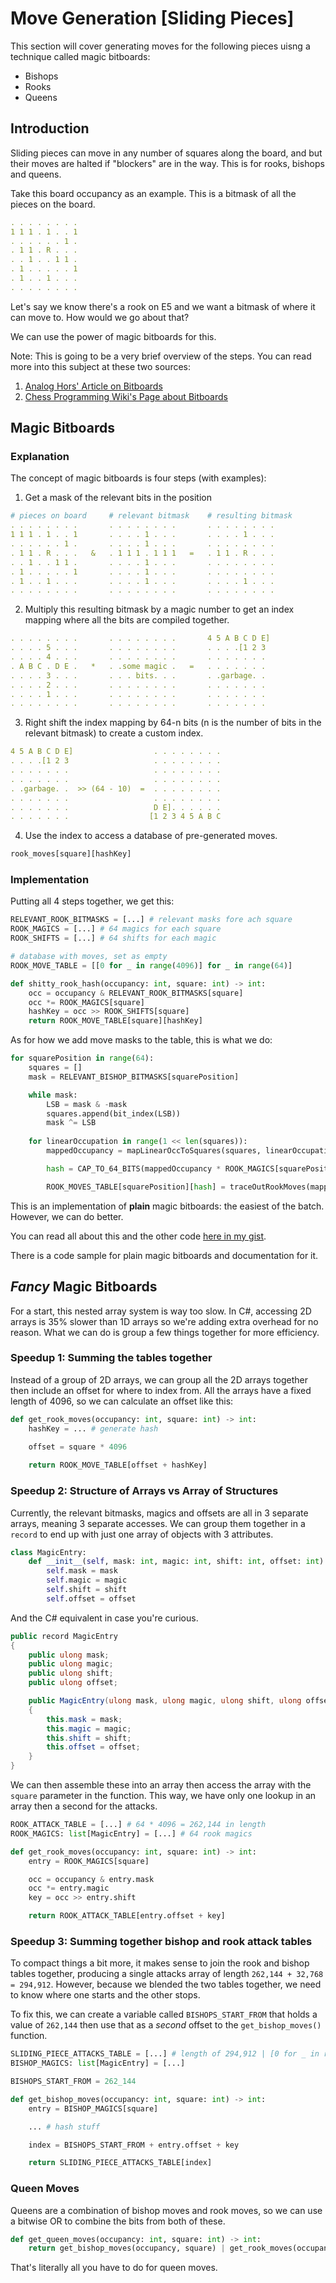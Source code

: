 # Move Generation [Sliding Pieces]

This section will cover generating moves for the following pieces uisng a technique called magic bitboards:
- Bishops
- Rooks
- Queens

## Introduction

Sliding pieces can move in any number of squares along the board, and but their moves are halted if "blockers" are in the way. This is for rooks, bishops and queens.

Take this board occupancy as an example. This is a bitmask of all the pieces on the board.
```yml
. . . . . . . .
1 1 1 . 1 . . 1
. . . . . . 1 .
. 1 1 . R . . .
. . 1 . . 1 1 .
. 1 . . . . . 1
. 1 . . 1 . . .
. . . . . . . .
```

Let's say we know there's a rook on E5 and we want a bitmask of where it can move to. How would we go about that?

We can use the power of magic bitboards for this.

Note: This is going to be a very brief overview of the steps. You can read more into this subject at these two sources:

1. [Analog Hors' Article on Bitboards](https://analog-hors.github.io/site/magic-bitboards/)
2. [Chess Programming Wiki's Page about Bitboards](https://www.chessprogramming.org/Magic_Bitboards)


## Magic Bitboards

### Explanation

The concept of magic bitboards is four steps (with examples):

1. Get a mask of the relevant bits in the position
```yml
# pieces on board     # relevant bitmask    # resulting bitmask
. . . . . . . .       . . . . . . . .       . . . . . . . .
1 1 1 . 1 . . 1       . . . . 1 . . .       . . . . 1 . . .
. . . . . . 1 .       . . . . 1 . . .       . . . . . . . .
. 1 1 . R . . .   &   . 1 1 1 . 1 1 1   =   . 1 1 . R . . .
. . 1 . . 1 1 .       . . . . 1 . . .       . . . . . . . .
. 1 . . . . . 1       . . . . 1 . . .       . . . . . . . .
. 1 . . 1 . . .       . . . . 1 . . .       . . . . 1 . . .
. . . . . . . .       . . . . . . . .       . . . . . . . .
```

2. Multiply this resulting bitmask by a magic number to get an index mapping where all the bits are compiled together.
```yml
. . . . . . . .       . . . . . . . .       4 5 A B C D E]
. . . . 5 . . .       . . . . . . . .       . . . .[1 2 3
. . . . 4 . . .       . . . . . . . .       . . . . . . .
. A B C . D E .   *   . .some magic .   =   . . . . . . .
. . . . 3 . . .       . . . bits. . .       . .garbage. .
. . . . 2 . . .       . . . . . . . .       . . . . . . .
. . . . 1 . . .       . . . . . . . .       . . . . . . .
. . . . . . . .       . . . . . . . .       . . . . . . .
```

3. Right shift the index mapping by 64-n bits (n is the number of bits in the relevant bitmask) to create a custom index.
```yml
4 5 A B C D E]                  . . . . . . . .
. . . .[1 2 3                   . . . . . . . .
. . . . . . .                   . . . . . . . .
. . . . . . .                   . . . . . . . .
. .garbage. .  >> (64 - 10)  =  . . . . . . . .
. . . . . . .                   . . . . . . . .
. . . . . . .                   D E]. . . . . .
. . . . . . .                  [1 2 3 4 5 A B C
```

4. Use the index to access a database of pre-generated moves.
```py
rook_moves[square][hashKey]
```

### Implementation

Putting all 4 steps together, we get this:
```py
RELEVANT_ROOK_BITMASKS = [...] # relevant masks fore ach square
ROOK_MAGICS = [...] # 64 magics for each square
ROOK_SHIFTS = [...] # 64 shifts for each magic

# database with moves, set as empty
ROOK_MOVE_TABLE = [[0 for _ in range(4096)] for _ in range(64)]

def shitty_rook_hash(occupancy: int, square: int) -> int:
    occ = occupancy & RELEVANT_ROOK_BITMASKS[square]
    occ *= ROOK_MAGICS[square]
    hashKey = occ >> ROOK_SHIFTS[square]
    return ROOK_MOVE_TABLE[square][hashKey]
```

As for how we add move masks to the table, this is what we do:
```py
for squarePosition in range(64):
    squares = []
    mask = RELEVANT_BISHOP_BITMASKS[squarePosition]

    while mask:
        LSB = mask & -mask
        squares.append(bit_index(LSB))
        mask ^= LSB
    
    for linearOccupation in range(1 << len(squares)):
        mappedOccupancy = mapLinearOccToSquares(squares, linearOccupation)

        hash = CAP_TO_64_BITS(mappedOccupancy * ROOK_MAGICS[squarePosition]) >> ROOK_BIT_SHIFT

        ROOK_MOVES_TABLE[squarePosition][hash] = traceOutRookMoves(mappedOccupancy, squarePosition)
```

This is an implementation of **plain** magic bitboards: the easiest of the batch. However, we can do better.

You can read all about this and the other code [here in my gist](https://gist.github.com/axololly/fba4d65d2a52898d61bcb07c41b20140).

There is a code sample for plain magic bitboards and documentation for it.


## _Fancy_ Magic Bitboards

For a start, this nested array system is way too slow. In C#, accessing 2D arrays is 35% slower than 1D arrays so we're adding extra overhead for no reason. What we can do is group a few things together for more efficiency.

### Speedup 1: Summing the tables together

Instead of a group of 2D arrays, we can group all the 2D arrays together then include an offset for where to index from. All the arrays have a fixed length of 4096, so we can calculate an offset like this:
```py
def get_rook_moves(occupancy: int, square: int) -> int:
    hashKey = ... # generate hash
    
    offset = square * 4096

    return ROOK_MOVE_TABLE[offset + hashKey]
```

### Speedup 2: Structure of Arrays vs Array of Structures

Currently, the relevant bitmasks, magics and offsets are all in 3 separate arrays, meaning 3 separate accesses. We can group them together in a `record` to end up with just one array of objects with 3 attributes.

```py
class MagicEntry:
    def __init__(self, mask: int, magic: int, shift: int, offset: int) -> None:
        self.mask = mask
        self.magic = magic
        self.shift = shift
        self.offset = offset
```

And the C# equivalent in case you're curious.
```cs
public record MagicEntry
{
    public ulong mask;
    public ulong magic;
    public ulong shift;
    public ulong offset;

    public MagicEntry(ulong mask, ulong magic, ulong shift, ulong offset)
    {
        this.mask = mask;
        this.magic = magic;
        this.shift = shift;
        this.offset = offset;
    }
}
```

We can then assemble these into an array then access the array with the `square` parameter in the function. This way, we have only one lookup in an array then a second for the attacks.

```py
ROOK_ATTACK_TABLE = [...] # 64 * 4096 = 262,144 in length
ROOK_MAGICS: list[MagicEntry] = [...] # 64 rook magics

def get_rook_moves(occupancy: int, square: int) -> int:
    entry = ROOK_MAGICS[square]

    occ = occupancy & entry.mask
    occ *= entry.magic
    key = occ >> entry.shift

    return ROOK_ATTACK_TABLE[entry.offset + key]
```

### Speedup 3: Summing together bishop and rook attack tables

To compact things a bit more, it makes sense to join the rook and bishop tables together, producing a single attacks array of length `262,144 + 32,768 = 294,912`. However, because we blended the two tables together, we need to know where one starts and the other stops.

To fix this, we can create a variable called `BISHOPS_START_FROM` that holds a value of `262,144` then use that as a _second_ offset to the `get_bishop_moves()` function.

```py
SLIDING_PIECE_ATTACKS_TABLE = [...] # length of 294,912 | [0 for _ in range(294_912)]
BISHOP_MAGICS: list[MagicEntry] = [...]

BISHOPS_START_FROM = 262_144

def get_bishop_moves(occupancy: int, square: int) -> int:
    entry = BISHOP_MAGICS[square]

    ... # hash stuff

    index = BISHOPS_START_FROM + entry.offset + key

    return SLIDING_PIECE_ATTACKS_TABLE[index]
```

### Queen Moves

Queens are a combination of bishop moves and rook moves, so we can use a bitwise OR to combine the bits from both of these.

```py
def get_queen_moves(occupancy: int, square: int) -> int:
    return get_bishop_moves(occupancy, square) | get_rook_moves(occupancy, square)
```

That's literally all you have to do for queen moves.
